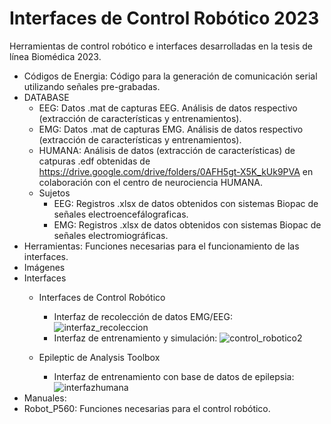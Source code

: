 # Interfaces de Control Robótico 2023
Herramientas de control robótico e interfaces desarrolladas en la tesis de línea Biomédica 2023.
- Códigos de Energia: Código para la generación de comunicación serial utilizando señales pre-grabadas.
- DATABASE
  - EEG: Datos .mat de capturas EEG. Análisis de datos respectivo (extracción de características y entrenamientos).
  - EMG: Datos .mat de capturas EMG. Análisis de datos respectivo (extracción de características y entrenamientos).
  - HUMANA: Análisis de datos (extracción de características) de catpuras .edf obtenidas de https://drive.google.com/drive/folders/0AFH5gt-X5K_kUk9PVA en colaboración con el centro de neurociencia HUMANA.
  - Sujetos
    - EEG: Registros .xlsx de datos obtenidos con sistemas Biopac de señales electroencefálograficas.
    - EMG: Registros .xlsx de datos obtenidos con sistemas Biopac de señales electromiográficas.
- Herramientas: Funciones necesarias para el funcionamiento de las interfaces. 
- Imágenes
- Interfaces
  - Interfaces de Control Robótico
    - Interfaz de recolección de datos EMG/EEG:
    ![interfaz_recoleccion](https://github.com/Fer18313/Matlab_AutoExtract/assets/80397009/ce2b8bf9-d91e-4cd4-be40-49a414b3d800)
    - Interfaz de entrenamiento y simulación: 
    ![control_robotico2](https://github.com/Fer18313/Matlab_AutoExtract/assets/80397009/ab42b111-9b00-4840-a284-529ff814a9b2)

  - Epileptic de Analysis Toolbox
    - Interfaz de entrenamiento con base de datos de epilepsia:
    ![interfazhumana](https://github.com/Fer18313/Matlab_AutoExtract/assets/80397009/002e742a-b287-4386-a7f3-81814dc0f8a1)
- Manuales: 
- Robot_P560: Funciones necesarias para el control robótico.


  




